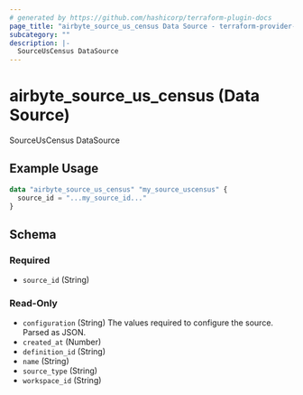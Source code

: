 ```yaml
---
# generated by https://github.com/hashicorp/terraform-plugin-docs
page_title: "airbyte_source_us_census Data Source - terraform-provider-airbyte"
subcategory: ""
description: |-
  SourceUsCensus DataSource
---
```


# airbyte_source_us_census (Data Source)

SourceUsCensus DataSource

## Example Usage

```terraform
data "airbyte_source_us_census" "my_source_uscensus" {
  source_id = "...my_source_id..."
}
```

<!-- schema generated by tfplugindocs -->
## Schema

### Required

- `source_id` (String)

### Read-Only

- `configuration` (String) The values required to configure the source. Parsed as JSON.
- `created_at` (Number)
- `definition_id` (String)
- `name` (String)
- `source_type` (String)
- `workspace_id` (String)
